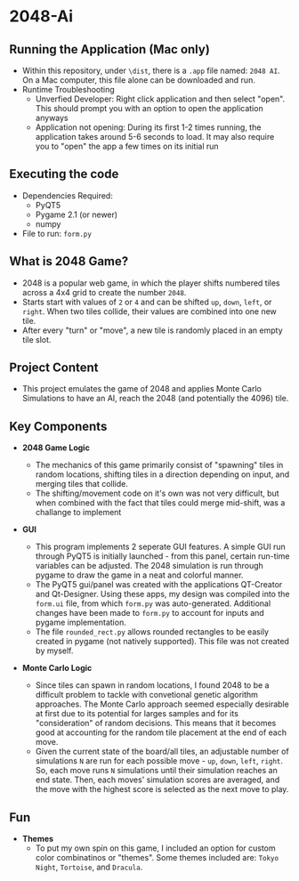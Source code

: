# 2048-Ai

## Running the Application (Mac only)
- Within this repository, under `\dist`, there is a `.app` file named: `2048 AI`. On a Mac computer, this file alone can be downloaded and run.
- Runtime Troubleshooting
    - Unverfied Developer: Right click application and then select "open". This should prompt you with an option to open the application anyways
    - Application not opening: During its first 1-2 times running, the application takes around 5-6 seconds to load. It may also require you to "open" the app a few times on its initial run

## Executing the code
- Dependencies Required:
    - PyQT5
    - Pygame 2.1 (or newer)
    - numpy
- File to run: `form.py`


## What is 2048 Game?
- 2048 is a popular web game, in which the player shifts numbered tiles across a 4x4 grid to create the number `2048`.
- Starts start with values of `2` or `4` and can be shifted `up`, `down`, `left`, or `right`. When two tiles collide, their values are combined into one new tile.
- After every "turn" or "move", a new tile is randomly placed in an empty tile slot.

## Project Content
- This project emulates the game of 2048 and applies Monte Carlo Simulations to have an AI, reach the 2048 (and potentially the 4096) tile. 

## Key Components
- **2048 Game Logic**
    - The mechanics of this game primarily consist of "spawning" tiles in random locations, shifting tiles in a direction depending on input, and merging tiles that collide.
    - The shifting/movement code on it's own was not very difficult, but when combined with the fact that tiles could merge mid-shift, was a challange to implement

- **GUI**
    - This program implements 2 seperate GUI features. A simple GUI run through PyQT5 is initially launched - from this panel, certain run-time variables can be adjusted. The 2048 simulation is run through pygame to draw the game in a neat and colorful manner.
    - The PyQT5 gui/panel was created with the applications QT-Creator and Qt-Designer. Using these apps, my design was compiled into the `form.ui` file, from which `form.py` was auto-generated. Additional changes have been made to `form.py` to account for inputs and pygame implementation.
    - The file `rounded_rect.py` allows rounded rectangles to be easily created in pygame (not natively supported). This file was not created by myself.

- **Monte Carlo Logic**
    - Since tiles can spawn in random locations, I found 2048 to be a difficult problem to tackle with convetional genetic algorithm approaches. The Monte Carlo approach seemed especially desirable at first due to its potential for larges samples and for its "consideration" of random decisions. This means that it becomes good at accounting for the random tile placement at the end of each move.
    - Given the current state of the board/all tiles, an adjustable number of simulations `N` are run for each possible move - `up`, `down`, `left`, `right`. So, each move runs `N` simulations until their simulation reaches an end state. Then, each moves' simulation scores are averaged, and the move with the highest score is selected as the next move to play.

## Fun
- **Themes**
    - To put my own spin on this game, I included an option for custom color combinatinos or "themes". Some themes included are: `Tokyo Night`, `Tortoise`, and `Dracula`.
